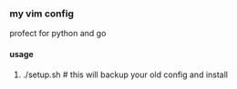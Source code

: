 ### my vim config

profect for python and go

#### usage 

1. ./setup.sh  # this will backup your old config and install 

